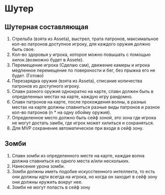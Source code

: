 # Шутер

## Шутерная составляющая

1. Стрельба (взята из Asseta), выстрел, трата патронов, максимальное кол-во патронов доступное игроку, для каждого оружия должно быть свое.
2. Кол-во здоровья у игрока, которое можно повышать с помощью хилок.(возможно будет в Assete).
3. Перемещение игрока (Сделаю сам), движение камеры и игрока медленное перемещение по поверхности и бег, без прыжка его не будет. (Готово)
4. Перезарядка оружия (взята из Asseta), списание количества патронов из доступного игроку.
5. Спавн разного оружия однократно на карте, спавн должен быть в определенных местах на карте, каждую игру рандомно.
6. Спавн патронов на карте, после прохождения волны, в разных местах на карте должны спавниться разные виды патронов и разное кол-во патронов (n * на одну обойму оружия).
7. Определенное место должно быть сейф зоной, это зона где игрока не могут достать замби, где игрок может хилиться и сохраняться.
8. Для MVP сохранение автоматическое при входе в сейф зону. 

## Зомби

1. Спавн зомби из определенного месте на карте, каждая волна должна спавниться из одного места и/или нескольких.
2. Нанесение урона зомби.
3. Зомби должны иметь подобие искусственного интеллекта, то есть они должны идти всегда на игрока, но когда он заходит в сейф зону они должны кружить вокруг нее.
4. Зомби не могут попасть в сейф зону
